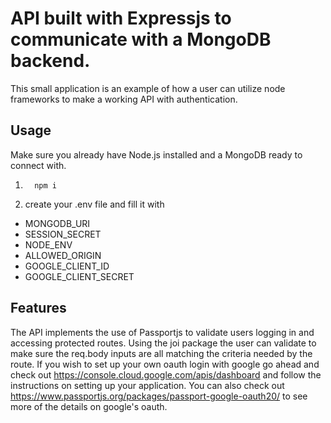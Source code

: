 # API built with Expressjs to communicate with a MongoDB backend.

This small application is an example of how a user can utilize node frameworks to make a working API with authentication.

## Usage

Make sure you already have Node.js installed and a MongoDB ready to connect with.

1.       npm i
2.  create your .env file and fill it with

- MONGODB_URI
- SESSION_SECRET
- NODE_ENV
- ALLOWED_ORIGIN
- GOOGLE_CLIENT_ID
- GOOGLE_CLIENT_SECRET

## Features

The API implements the use of Passportjs to validate users logging in and accessing protected routes. Using the joi package the user can validate to make sure the req.body inputs are all matching the criteria needed by the route. If you wish to set up your own oauth login with google go ahead and check out https://console.cloud.google.com/apis/dashboard and follow the instructions on setting up your application. You can also check out https://www.passportjs.org/packages/passport-google-oauth20/ to see more of the details on google's oauth.

